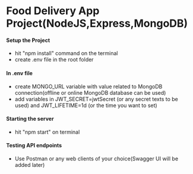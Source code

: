 # Food Delivery App Project(NodeJS,Express,MongoDB)

#### Setup the Project

- hit "npm install" command on the terminal
- create .env file in the root folder

#### In .env file

- create MONGO_URL variable with value related to MongoDB connection(offline or online MongoDB database can be used)
- add variables in JWT_SECRET=jwtSecret (or any secret texts to be used) and JWT_LIFETIME=1d (or the time you want to set)

#### Starting the server

- hit "npm start" on terminal

#### Testing API endpoints

- Use Postman or any web clients of your choice(Swagger UI will be added later)
